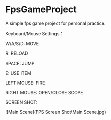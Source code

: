 # FpsGameProject
 A simple fps game project for personal practice.

Keyboard/Mouse Settings：

W/A/S/D:   MOVE

R:		RELOAD

SPACE:       JUMP

E:		USE ITEM

LEFT MOUSE: FIRE

RIGHT MOUSE: OPEN/CLOSE SCOPE



SCREEN SHOT:

![Main Scene](FPS Screen Shot\Main Scene.jpg)
